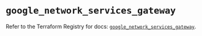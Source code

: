# `google_network_services_gateway`

Refer to the Terraform Registry for docs: [`google_network_services_gateway`](https://registry.terraform.io/providers/hashicorp/google/6.49.3/docs/resources/network_services_gateway).
